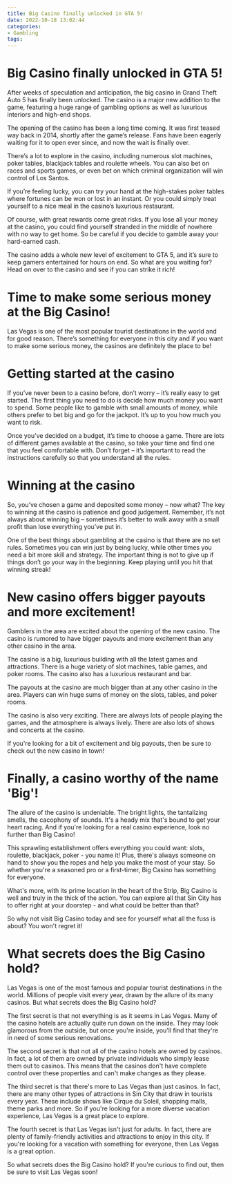 ```yaml
---
title: Big Casino finally unlocked in GTA 5!
date: 2022-10-18 13:02:44
categories:
- Gambling
tags:
---
```



#  Big Casino finally unlocked in GTA 5!

After weeks of speculation and anticipation, the big casino in Grand Theft Auto 5 has finally been unlocked. The casino is a major new addition to the game, featuring a huge range of gambling options as well as luxurious interiors and high-end shops.

The opening of the casino has been a long time coming. It was first teased way back in 2014, shortly after the game’s release. Fans have been eagerly waiting for it to open ever since, and now the wait is finally over.

There’s a lot to explore in the casino, including numerous slot machines, poker tables, blackjack tables and roulette wheels. You can also bet on races and sports games, or even bet on which criminal organization will win control of Los Santos.

If you’re feeling lucky, you can try your hand at the high-stakes poker tables where fortunes can be won or lost in an instant. Or you could simply treat yourself to a nice meal in the casino’s luxurious restaurant.

Of course, with great rewards come great risks. If you lose all your money at the casino, you could find yourself stranded in the middle of nowhere with no way to get home. So be careful if you decide to gamble away your hard-earned cash.

The casino adds a whole new level of excitement to GTA 5, and it’s sure to keep gamers entertained for hours on end. So what are you waiting for? Head on over to the casino and see if you can strike it rich!

#  Time to make some serious money at the Big Casino!

Las Vegas is one of the most popular tourist destinations in the world and for good reason. There’s something for everyone in this city and if you want to make some serious money, the casinos are definitely the place to be!

# Getting started at the casino

If you’ve never been to a casino before, don’t worry – it’s really easy to get started. The first thing you need to do is decide how much money you want to spend. Some people like to gamble with small amounts of money, while others prefer to bet big and go for the jackpot. It’s up to you how much you want to risk.

Once you’ve decided on a budget, it’s time to choose a game. There are lots of different games available at the casino, so take your time and find one that you feel comfortable with. Don’t forget – it’s important to read the instructions carefully so that you understand all the rules.

# Winning at the casino

So, you’ve chosen a game and deposited some money – now what? The key to winning at the casino is patience and good judgement. Remember, it’s not always about winning big – sometimes it’s better to walk away with a small profit than lose everything you’ve put in.

One of the best things about gambling at the casino is that there are no set rules. Sometimes you can win just by being lucky, while other times you need a bit more skill and strategy. The important thing is not to give up if things don’t go your way in the beginning. Keep playing until you hit that winning streak!

#  New casino offers bigger payouts and more excitement!

Gamblers in the area are excited about the opening of the new casino. The casino is rumored to have bigger payouts and more excitement than any other casino in the area.

The casino is a big, luxurious building with all the latest games and attractions. There is a huge variety of slot machines, table games, and poker rooms. The casino also has a luxurious restaurant and bar.

The payouts at the casino are much bigger than at any other casino in the area. Players can win huge sums of money on the slots, tables, and poker rooms.

The casino is also very exciting. There are always lots of people playing the games, and the atmosphere is always lively. There are also lots of shows and concerts at the casino.

If you're looking for a bit of excitement and big payouts, then be sure to check out the new casino in town!

#  Finally, a casino worthy of the name 'Big'!

The allure of the casino is undeniable. The bright lights, the tantalizing smells, the cacophony of sounds. It's a heady mix that's bound to get your heart racing. And if you're looking for a real casino experience, look no further than Big Casino!

This sprawling establishment offers everything you could want: slots, roulette, blackjack, poker - you name it! Plus, there's always someone on hand to show you the ropes and help you make the most of your stay. So whether you're a seasoned pro or a first-timer, Big Casino has something for everyone.

What's more, with its prime location in the heart of the Strip, Big Casino is well and truly in the thick of the action. You can explore all that Sin City has to offer right at your doorstep - and what could be better than that?

So why not visit Big Casino today and see for yourself what all the fuss is about? You won't regret it!

#  What secrets does the Big Casino hold?

Las Vegas is one of the most famous and popular tourist destinations in the world. Millions of people visit every year, drawn by the allure of its many casinos. But what secrets does the Big Casino hold?

The first secret is that not everything is as it seems in Las Vegas. Many of the casino hotels are actually quite run down on the inside. They may look glamorous from the outside, but once you're inside, you'll find that they're in need of some serious renovations.

The second secret is that not all of the casino hotels are owned by casinos. In fact, a lot of them are owned by private individuals who simply lease them out to casinos. This means that the casinos don't have complete control over these properties and can't make changes as they please.

The third secret is that there's more to Las Vegas than just casinos. In fact, there are many other types of attractions in Sin City that draw in tourists every year. These include shows like Cirque du Soleil, shopping malls, theme parks and more. So if you're looking for a more diverse vacation experience, Las Vegas is a great place to explore.

The fourth secret is that Las Vegas isn't just for adults. In fact, there are plenty of family-friendly activities and attractions to enjoy in this city. If you're looking for a vacation with something for everyone, then Las Vegas is a great option.

So what secrets does the Big Casino hold? If you're curious to find out, then be sure to visit Las Vegas soon!